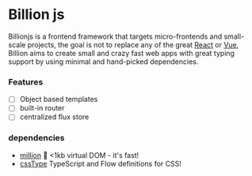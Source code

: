 # Billion js

Billionjs is a frontend framework that targets micro-frontends and small-scale projects, the goal is not to replace any of the great [React](https://github.com/facebook/react) or [Vue](https://github.com/vuejs/vue), Billion aims to create small and crazy fast web apps with great typing support by using minimal and hand-picked dependencies.

### Features

- [ ] Object based templates
- [ ] built-in router
- [ ] centralized flux store

### dependencies

- [million](https://github.com/millionjs/million) 🌈 <1kb virtual DOM - it's fast!
- [cssType](https://github.com/frenic/csstype) TypeScript and Flow definitions for CSS!
